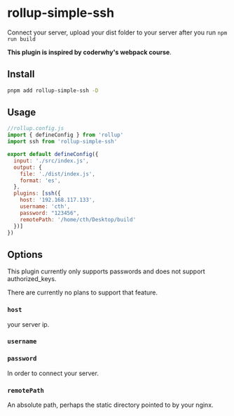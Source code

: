 # rollup-simple-ssh

Connect your server, upload your dist folder to your server after you run `npm run build` 

 **This plugin is inspired by coderwhy's webpack course**.



## Install

```bash
pnpm add rollup-simple-ssh -D
```



## Usage

```js
//rollup.config.js
import { defineConfig } from 'rollup'
import ssh from 'rollup-simple-ssh'

export default defineConfig({
  input: './src/index.js',
  output: {
    file: './dist/index.js',
    format: 'es',
  },
  plugins: [ssh({
    host: '192.168.117.133',
    username: 'cth',
    password: "123456",
    remotePath: '/home/cth/Desktop/build'
  })]
})
```



## Options

This plugin currently only supports passwords and does not support authorized_keys. 

There are currently no plans to support that feature.

### `host`

your server ip.

### `username`

### `password`

In order to connect your server.

### `remotePath`

An absolute path, perhaps the static directory pointed to by your nginx.
